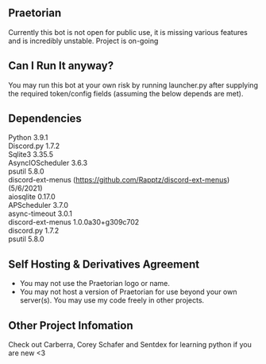 ## Praetorian
Currently this bot is not open for public use, it is missing various features and is incredibly unstable. Project is on-going
## Can I Run It anyway?
You may run this bot at your own risk by running launcher.py after supplying the required token/config fields (assuming the below depends are met).
## Dependencies
  Python 3.9.1  
  Discord.py 1.7.2  
  Sqlite3 3.35.5  
  AsyncIOScheduler 3.6.3  
  psutil 5.8.0  
  discord-ext-menus (https://github.com/Rapptz/discord-ext-menus) (5/6/2021)  
  aiosqlite 0.17.0  
  APScheduler 3.7.0  
  async-timeout 3.0.1  
  discord-ext-menus 1.0.0a30+g309c702  
  discord.py 1.7.2  
  psutil 5.8.0  
## Self Hosting & Derivatives Agreement
- You may not use the Praetorian logo or name.
- You may not host a version of Praetorian for use beyond your own server(s). You may use my code freely in other projects. 
## Other Project Infomation
Check out Carberra, Corey Schafer and Sentdex for learning python if you are new <3
